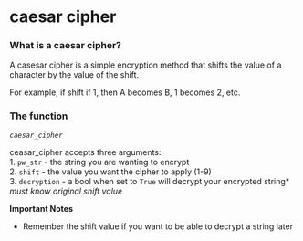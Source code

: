 # caesar cipher

### What is  a caesar cipher?

A casesar cipher is a simple encryption method that shifts the value of a character by the value of the shift.

For example, if shift if 1, then A becomes B, 1 becomes 2, etc.

### The function 

 *``caesar_cipher``*
 
 ceasar_cipher accepts three arguments: <br>
     1. ``pw_str`` - the string you are wanting to encrypt <br>
     2. ``shift`` - the value you want the cipher to apply (1-9) <br>
     3. ``decryption`` - a bool when set to `True` will decrypt your encrypted string*
         *must know original shift value*

**Important Notes**

- Remember the shift value if you want to be able to decrypt a string later
